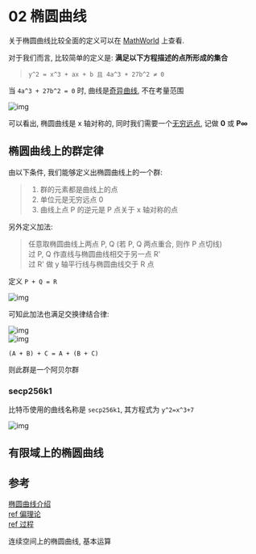 02 椭圆曲线
============

关于椭圆曲线比较全面的定义可以在 [MathWorld](http://mathworld.wolfram.com/EllipticCurve.html) 上查看.  

对于我们而言, 比较简单的定义是: **满足以下方程描述的点所形成的集合**  

> `y^2 = x^3 + ax + b 且 4a^3 + 27b^2 ≠ 0`

当 `4a^3 + 27b^2 = 0` 时, 曲线是[奇异曲线](https://en.wikipedia.org/wiki/Singularity_(mathematics)), 不在考量范围  

![img](https://upload.wikimedia.org/wikipedia/commons/thumb/d/db/EllipticCurveCatalog.svg/533px-EllipticCurveCatalog.svg.png)

可以看出, 椭圆曲线是 x 轴对称的, 同时我们需要一个[无穷远点](https://en.wikipedia.org/wiki/Point_at_infinity), 记做 **0** 或 **P∞**      

## 椭圆曲线上的群定律

由以下条件, 我们能够定义出椭圆曲线上的一个群:

> 1. 群的元素都是曲线上的点
> 2. 单位元是无穷远点 0
> 3. 曲线上点 P 的逆元是 P 点关于 x 轴对称的点

另外定义加法:

> 任意取椭圆曲线上两点 P, Q (若 P, Q 两点重合, 则作 P 点切线)  
> 过 P, Q 作直线与椭圆曲线相交于另一点 R'  
> 过 R' 做 y 轴平行线与椭圆曲线交于 R 点  

定义 `P + Q = R`

![img](http://andrea.corbellini.name/images/point-addition.png)

可知此加法也满足交换律结合律:  

![img](https://eng.paxos.com/hs-fs/hubfs/_02_Paxos_Engineering/Blockchain101-graphs-08.png?t=1524958561104&width=1280&name=Blockchain101-graphs-08.png)  
![img](https://eng.paxos.com/hs-fs/hubfs/_02_Paxos_Engineering/01-Blockchain101-graphs-09.png?t=1524958561104&width=1280&name=01-Blockchain101-graphs-09.png)  

`(A + B) + C = A + (B + C)`

则此群是一个阿贝尔群  

### secp256k1

比特币使用的曲线名称是 `secp256k1`, 其方程式为 `y^2=x^3+7`  

![img](https://eng.paxos.com/hs-fs/hubfs/_02_Paxos_Engineering/Blockchain101-graphs-06.png?t=1524958561104&width=1280&name=Blockchain101-graphs-06.png)

## 有限域上的椭圆曲线



## 参考

[椭圆曲线介绍](http://andrea.corbellini.name/2015/05/17/elliptic-curve-cryptography-a-gentle-introduction/)  
[ref 偏理论](https://www.cnblogs.com/Kalafinaian/p/7392505.html)  
[ref 过程](http://www.freebuf.com/articles/database/155912.html)


连续空间上的椭圆曲线, 基本运算
